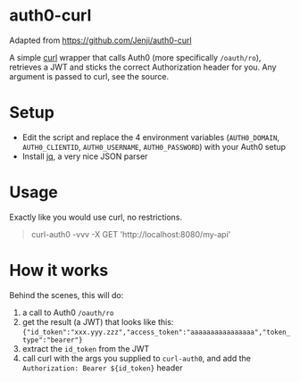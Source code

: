 # auth0-curl

Adapted from https://github.com/Jenji/auth0-curl

A simple [curl](http://curl.haxx.se/) wrapper that calls Auth0 (more specifically `/oauth/ro`), retrieves a JWT and sticks the correct
Authorization header for you. Any argument is passed to curl, see the source.

# Setup

* Edit the script and replace the 4 environment variables (`AUTH0_DOMAIN`, `AUTH0_CLIENTID`, `AUTH0_USERNAME`, `AUTH0_PASSWORD`)
  with your Auth0 setup
* Install [jq](http://stedolan.github.io/jq/), a very nice JSON parser

# Usage

Exactly like you would use curl, no restrictions.

> curl-auth0 -vvv -X GET 'http://localhost:8080/my-api'

# How it works

Behind the scenes, this will do:

1.  a call to Auth0 `/oauth/ro`
2.  get the result (a JWT) that looks like this: `{"id_token":"xxx.yyy.zzz","access_token":"aaaaaaaaaaaaaaaa","token_type":"bearer"}`
3.  extract the `id_token` from the JWT
4.  call curl with the args you supplied to `curl-auth0`, and add the `Authorization: Bearer ${id_token}` header
